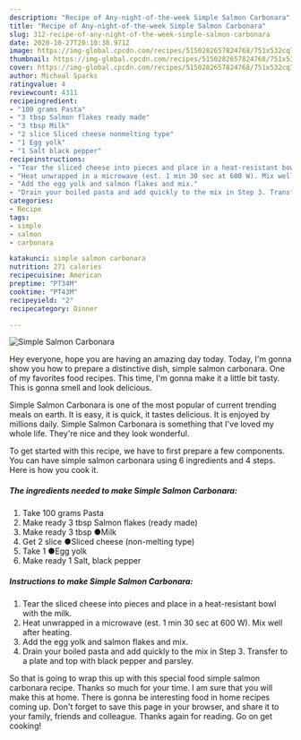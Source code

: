 ```yaml
---
description: "Recipe of Any-night-of-the-week Simple Salmon Carbonara"
title: "Recipe of Any-night-of-the-week Simple Salmon Carbonara"
slug: 312-recipe-of-any-night-of-the-week-simple-salmon-carbonara
date: 2020-10-27T20:10:38.971Z
image: https://img-global.cpcdn.com/recipes/5150282657824768/751x532cq70/simple-salmon-carbonara-recipe-main-photo.jpg
thumbnail: https://img-global.cpcdn.com/recipes/5150282657824768/751x532cq70/simple-salmon-carbonara-recipe-main-photo.jpg
cover: https://img-global.cpcdn.com/recipes/5150282657824768/751x532cq70/simple-salmon-carbonara-recipe-main-photo.jpg
author: Micheal Sparks
ratingvalue: 4
reviewcount: 4311
recipeingredient:
- "100 grams Pasta"
- "3 tbsp Salmon flakes ready made"
- "3 tbsp Milk"
- "2 slice Sliced cheese nonmelting type"
- "1 Egg yolk"
- "1 Salt black pepper"
recipeinstructions:
- "Tear the sliced cheese into pieces and place in a heat-resistant bowl with the milk."
- "Heat unwrapped in a microwave (est. 1 min 30 sec at 600 W). Mix well after heating."
- "Add the egg yolk and salmon flakes and mix."
- "Drain your boiled pasta and add quickly to the mix in Step 3. Transfer to a plate and top with black pepper and parsley."
categories:
- Recipe
tags:
- simple
- salmon
- carbonara

katakunci: simple salmon carbonara 
nutrition: 271 calories
recipecuisine: American
preptime: "PT34M"
cooktime: "PT43M"
recipeyield: "2"
recipecategory: Dinner

---
```



![Simple Salmon Carbonara](https://img-global.cpcdn.com/recipes/5150282657824768/751x532cq70/simple-salmon-carbonara-recipe-main-photo.jpg)

Hey everyone, hope you are having an amazing day today. Today, I'm gonna show you how to prepare a distinctive dish, simple salmon carbonara. One of my favorites food recipes. This time, I'm gonna make it a little bit tasty. This is gonna smell and look delicious.

Simple Salmon Carbonara is one of the most popular of current trending meals on earth. It is easy, it is quick, it tastes delicious. It is enjoyed by millions daily. Simple Salmon Carbonara is something that I've loved my whole life. They're nice and they look wonderful.




To get started with this recipe, we have to first prepare a few components. You can have simple salmon carbonara using 6 ingredients and 4 steps. Here is how you cook it.

<!--inarticleads1-->

##### The ingredients needed to make Simple Salmon Carbonara:

1. Take 100 grams Pasta
1. Make ready 3 tbsp Salmon flakes (ready made)
1. Make ready 3 tbsp ●Milk
1. Get 2 slice ●Sliced cheese (non-melting type)
1. Take 1 ●Egg yolk
1. Make ready 1 Salt, black pepper




<!--inarticleads2-->

##### Instructions to make Simple Salmon Carbonara:

1. Tear the sliced cheese into pieces and place in a heat-resistant bowl with the milk.
1. Heat unwrapped in a microwave (est. 1 min 30 sec at 600 W). Mix well after heating.
1. Add the egg yolk and salmon flakes and mix.
1. Drain your boiled pasta and add quickly to the mix in Step 3. Transfer to a plate and top with black pepper and parsley.




So that is going to wrap this up with this special food simple salmon carbonara recipe. Thanks so much for your time. I am sure that you will make this at home. There is gonna be interesting food in home recipes coming up. Don't forget to save this page in your browser, and share it to your family, friends and colleague. Thanks again for reading. Go on get cooking!
